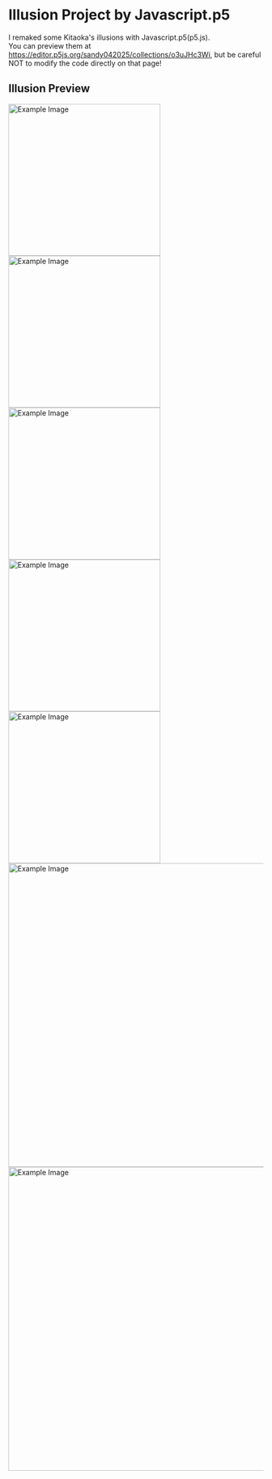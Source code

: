 # Illusion Project by Javascript.p5
I remaked some Kitaoka's illusions with Javascript.p5(p5.js). <br>
You can preview them at https://editor.p5js.org/sandy042025/collections/o3uJHc3Wi, but be careful NOT to modify the code directly on that page!
## Illusion Preview
<img src="https://i.imgur.com/9eRM5KW.png" alt="Example Image" width="300" />

<img src="https://i.imgur.com/BqOV2Xn.png" alt="Example Image" width="300" />

<img src="https://i.imgur.com/eLHhmw5.png" alt="Example Image" width="300" />

<img src="https://i.imgur.com/r5FD42w.png" alt="Example Image" width="300" />

<img src="https://i.imgur.com/L8CaLJ6.png" alt="Example Image" width="300" />

<img src="https://i.imgur.com/QNkCQ8l.png" alt="Example Image" width="600" />

<img src="https://i.imgur.com/BXcdQjP.png" alt="Example Image" width="600" />


